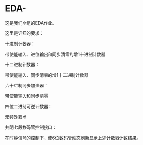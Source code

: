 # EDA-
这是我们小组的EDA作业。      

这里是详细的要求：                  

十进制计数器：               

带使能输入、进位输出和同步清零的增1十进制计数器              

十二进制计数器：                 

带使能输入、同步清零的增1十二进制计数器                  

六十进制同步加法器：              

带使能输入和同步清零               

四位二进制可逆计数器：            

无特殊要求                    

共阴七段数码管控制接口：                    

在时钟信号的控制下，使6位数码管动态刷新显示上述计数器计数结果。                  

